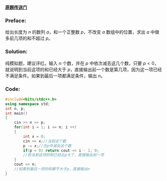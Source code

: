 [**原题传送门**](https://www.luogu.com.cn/problem/AT_bcu30_2019_qual_a)
### Preface:
给出长度为 $n$ 的数列 $a$，和一个正整数 $p$，不改变 $a$ 数组中的位置，求出 $a$ 中做多前几项的和不超过 $p$。
### Solution:
纯模拟题，建议评红。输入 $n$ 个数，并在 $p$ 中依次减去这几个数，只要 $p < 0$，就说明到当前这项的和已经大于 $p$，直接输出前一个数是第几项，因为这一项已经不满足条件。如果到最后一项都满足条件，输出 $n$。
### Code:
```cpp
#include<bits/stdc++.h>
using namespace std;
int n, p;
int main()
{
	cin >> n >> p;
	for(int i = 1; i <= n; i ++)
	{
		int x = 0;
		cin >> x;//当前这个数 
		p -= x;//在p中减去这个数 
		if(p < 0) return cout << i - 1, 0;
		//到当前这项的和已经比p大了，直接输出前一项 
	}
	cout << n;
	//如果到最后一项的和都不大于p，直接输出n 
}

```
